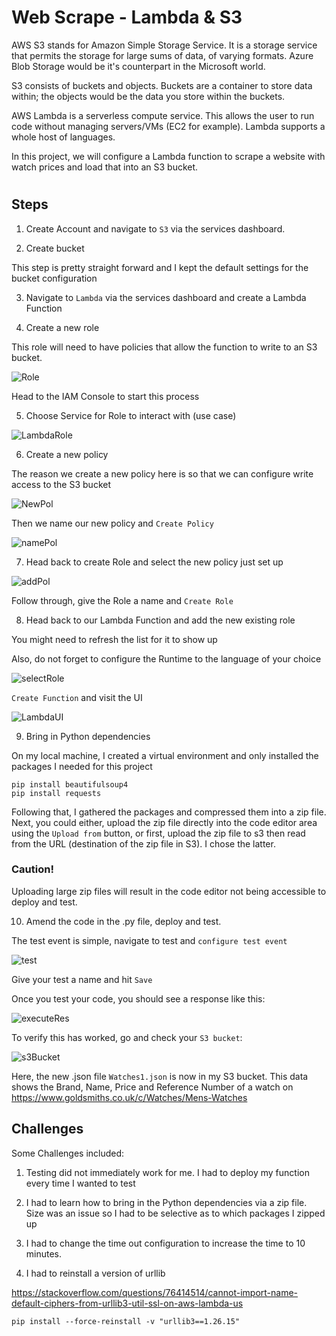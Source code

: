 # Web Scrape - Lambda & S3

AWS S3 stands for Amazon Simple Storage Service. It is a storage service that permits the storage for large sums of data, of varying formats. Azure Blob Storage would be it's counterpart in the Microsoft world. 

S3 consists of buckets and objects. Buckets are a container to store data within; the objects would be the data you store within the buckets.

AWS Lambda is a serverless compute service. This allows the user to run code without managing servers/VMs (EC2 for example). Lambda supports a whole host of languages.

In this project, we will configure a Lambda function to scrape a website with watch prices and load that into an S3 bucket.

#

## Steps

1. Create Account and navigate to `S3` via the services dashboard. 

2. Create bucket

This step is pretty straight forward and I kept the default settings for the bucket configuration

3. Navigate to `Lambda` via the services dashboard and create a Lambda Function

4. Create a new role

This role will need to have policies that allow the function to write to an S3 bucket.

![Role](Images/RoleCreate.png)

Head to the IAM Console to start this process

5. Choose Service for Role to interact with (use case)

![LambdaRole](Images/LambdaRole.png)

6. Create a new policy

The reason we create a new policy here is so that we can configure write access to the S3 bucket

![NewPol](Images/NewPol.png)

Then we name our new policy and `Create Policy`

![namePol](Images/NamePol.png)

7. Head back to create Role and select the new policy just set up

![addPol](Images/RoleAddPol.png)

Follow through, give the Role a name and `Create Role`

8. Head back to our Lambda Function and add the new existing role

You might need to refresh the list for it to show up

Also, do not forget to configure the Runtime to the language of your choice

![selectRole](Images/SelectRole.png)

`Create Function` and visit the UI

![LambdaUI](Images/LambdaUI.png)

9. Bring in Python dependencies 

On my local machine, I created a virtual environment and only installed the packages I needed for this project

```
pip install beautifulsoup4
pip install requests
```

Following that, I gathered the packages and compressed them into a zip file. Next, you could either, upload the zip file directly into the code editor area using the `Upload from` button, or first, upload the zip file to s3 then read from the URL (destination of the zip file in S3). I chose the latter.

### Caution!

Uploading large zip files will result in the code editor not being accessible to deploy and test. 

10. Amend the code in the .py file, deploy and test.

The test event is simple, navigate to test and `configure test event`

![test](Images/testEvent.png)

Give your test a name and hit `Save`

Once you test your code, you should see a response like this:

![executeRes](Images/execute.png)

To verify this has worked, go and check your `S3 bucket`:

![s3Bucket](Images/s3bucket.png)

Here, the new .json file `Watches1.json` is now in my S3 bucket. This data shows the Brand, Name, Price and Reference Number of a watch on https://www.goldsmiths.co.uk/c/Watches/Mens-Watches

## Challenges

Some Challenges included:

1. Testing did not immediately work for me. I had to deploy my function every time I wanted to test

2. I had to learn how to bring in the Python dependencies via a zip file. Size was an issue so I had to be selective as to which packages I zipped up

3. I had to change the time out configuration to increase the time to 10 minutes.

4. I had to reinstall a version of urllib 

https://stackoverflow.com/questions/76414514/cannot-import-name-default-ciphers-from-urllib3-util-ssl-on-aws-lambda-us

```
pip install --force-reinstall -v "urllib3==1.26.15"
```


